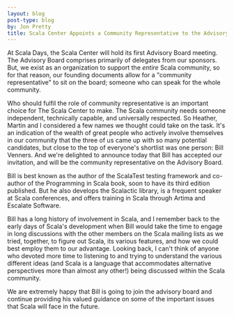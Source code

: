 ```yaml
---
layout: blog
post-type: blog
by: Jon Pretty
title: Scala Center Appoints a Community Representative to the Advisory Board
---
```


At Scala Days, the Scala Center will hold its first Advisory Board meeting. The
Advisory Board comprises primarily of delegates from our sponsors. But, we
exist as an organization to support the *entire* Scala community, so for that
reason, our founding documents allow for a "community representative" to sit on
the board; someone who can speak for the whole community.

Who should fulfil the role of community representative is an important choice
for The Scala Center to make. The Scala community needs someone independent,
technically capable, and universally respected. So Heather, Martin and I
considered a few names we thought could take on the task.  It's an indication
of the wealth of great people who actively involve themselves in our community
that the three of us came up with so many potential candidates, but close to
the top of everyone's shortlist was one person: Bill Venners. And we're
delighted to announce today that Bill has accepted our invitation, and will be
the community representative on the Advisory Board.

Bill is best known as the author of the ScalaTest testing framework and
co-author of the Programming in Scala book, soon to have its third edition
published. But he also develops the Scalactic library, is a frequent speaker at
Scala conferences, and offers training in Scala through Artima and Escalate
Software.

Bill has a long history of involvement in Scala, and I remember back to the
early days of Scala's development when Bill would take the time to engage in
long discussions with the other members on the Scala mailing lists as we tried,
together, to figure out Scala, its various features, and how we could best
employ them to our advantage. Looking back, I can't think of anyone who devoted
more time to listening to and trying to understand the various different ideas
(and Scala is a language that accommodates alternative perspectives more than
almost any other!) being discussed within the Scala community.

We are extremely happy that Bill is going to join the advisory board and
continue providing his valued guidance on some of the important issues that
Scala will face in the future.

